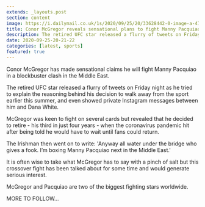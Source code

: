 ```yaml
---
extends: _layouts.post
section: content
image: https://i.dailymail.co.uk/1s/2020/09/25/20/33628442-0-image-a-47_1601061190669.jpg 
title: Conor McGregor reveals sensational plans to fight Manny Pacquiao next in the Middle East 
description: The retired UFC star released a flurry of tweets on Friday night as he tried to explain the reasoning behind his decision to walk away from the sport earlier this summer. 
date: 2020-09-25-20-21-22 
categories: [latest, sports] 
featured: true 
--- 
```

Conor McGregor has made sensational claims he will fight Manny Pacquiao in a blockbuster clash in the Middle East.

The retired UFC star released a flurry of tweets on Friday night as he tried to explain the reasoning behind his decision to walk away from the sport earlier this summer, and even showed private Instagram messages between him and Dana White. 

McGregor was keen to fight on several cards but revealed that he decided to retire - his third in just four years - when the coronavirus pandemic hit after being told he would have to wait until fans could return.





The Irishman then went on to write: 'Anyway all water under the bridge who gives a fook. I’m boxing Manny Pacquiao next in the Middle East.'

It is often wise to take what McGregor has to say with a pinch of salt but this crossover fight has been talked about for some time and would generate serious interest.

McGregor and Pacquiao are two of the biggest fighting stars worldwide.

MORE TO FOLLOW... 

